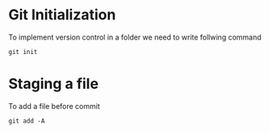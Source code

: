 # Git Initialization

To implement version control in a folder we need to write follwing command 

```
git init 
```

# Staging a file

To add a file before commit

```
git add -A
```